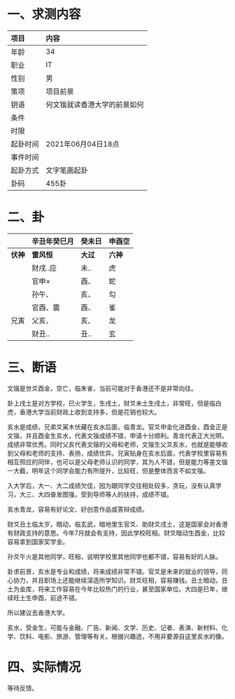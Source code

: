# 一、求测内容

| 项目     | 内容                         |
| :------- | :--------------------------- |
| 年龄     | 34                           |
| 职业     | IT                           |
| 性别     | 男                           |
| 策项     | 项目前景                     |
| 钥语     | 何文锴就读香港大学的前景如何 |
| 条件     |                              |
| 时限     |                              |
| 起卦时间 | 2021年06月04日18点           |
| 事件时间 |                              |
| 起卦方式 | 文字笔画起卦                 |
| 卦码     | 455卦                        |

# 二、卦

|                | 辛丑年癸巳月     | 癸未日         | 申酉空         |
| :------------- | :--------------- | :------------- | :------------- |
| **伏神** | **雷风恒** | **大过** | **六神** |
|                | 财戌..应         | 未..           | 虎             |
|                | 官申×           | 酉、           | 蛇             |
|                | 孙午、           | 亥、           | 勾             |
|                | 官酉、震         | 酉、           | 雀             |
| 兄寅           | 父亥、           | 亥、           | 龙             |
|                | 财丑..           | 丑..           | 玄             |

# 三、断语

文锴是世爻酉金，空亡，临朱雀，当前可能对于香港还不是非常向往。

卦上戌土是对方学校，巳火学生，生戌土，财爻未土生戌土，非常旺，但是临白虎，香港大学当前财政上收到支持多，但是花销也较大。

亥水是成绩，兄弟爻寅木伏藏在亥水后面，临青龙。官爻申金化进酉金，酉金正是文锴，并且酉金生亥水，代表文锴成绩不错，申请十分顺利。青龙代表正大光明，成绩非常优秀。同时父亥代表文锴的父母和老师，文锴生父爻亥水，也就是能够收到父母和老师的支持、表扬，成绩优异。兄寅贴身在亥水后面，代表学校里容易有相互照应的同伴，也可以是父母老师认识的同学，其为人不错，但是能力等差文锴一大截，明年这个同学会能力有所提升，比较旺，但是整体而言不如文锴。

入大学后，大一、大二成绩欠佳，因为跟同学交往相处较多，贪玩，没有认真学习，大三、大四奋发图强，受到导师等人的扶持，成绩不错。

亥水青龙，容易有好论文、好创意作品或答辩成绩。

财爻丑土临太岁，暗动，临玄武，暗地里生官爻、助财爻戌土，这是国家会对香港有财政支持的意思。今年7月就会有支持，因此学校旺相。财爻暗动生酉金，比较容易拿到国家奖学金。

孙爻午火是其他同学，旺相，说明学校里其他同学也都不错，容易有好的人脉。

卦求前景，亥水是专业和成绩，将来成绩非常不错。官爻是未来的就业的领导，同心协力，并且职场上还能继续深造所学知识。财爻旺相，容易赚钱。丑土暗动，丑土为金库，将来工作容易在今年比较热门的行业，甚至国家单位。大四是巳年，继续旺土生申酉，前途不错。

所以建议去香港大学。

亥水，受金生，可能与金融、广告、新闻、文学、历史、记者、表演、新材料、化学、饮料、电影、旅游、管理等有关。根据兴趣选，不用非要源自这里亥水的像。

# 四、实际情况

等待反馈。

